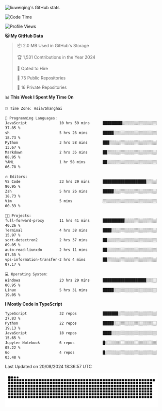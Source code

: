 ![liuweiqing's GitHub stats](https://github-readme-stats.vercel.app/api?username=14790897&show_icons=true&locale=cn&include_all_commits=true&count_private=true)

<!--START_SECTION:waka-->
![Code Time](http://img.shields.io/badge/Code%20Time-1%2C268%20hrs%2052%20mins-blue)

![Profile Views](http://img.shields.io/badge/Profile%20Views-4-blue)

**🐱 My GitHub Data** 

> 📦 2.0 MB Used in GitHub's Storage 
 > 
> 🏆 1,531 Contributions in the Year 2024
 > 
> 💼 Opted to Hire
 > 
> 📜 75 Public Repositories 
 > 
> 🔑 16 Private Repositories 
 > 
📊 **This Week I Spent My Time On** 

```text
🕑︎ Time Zone: Asia/Shanghai

💬 Programming Languages: 
JavaScript               10 hrs 59 mins      █████████░░░░░░░░░░░░░░░░   37.85 % 
sh                       5 hrs 26 mins       █████░░░░░░░░░░░░░░░░░░░░   18.73 % 
Python                   3 hrs 58 mins       ███░░░░░░░░░░░░░░░░░░░░░░   13.67 % 
Markdown                 2 hrs 35 mins       ██░░░░░░░░░░░░░░░░░░░░░░░   08.95 % 
YAML                     1 hr 58 mins        ██░░░░░░░░░░░░░░░░░░░░░░░   06.78 % 

🔥 Editors: 
VS Code                  23 hrs 29 mins      ████████████████████░░░░░   80.95 % 
Zsh                      5 hrs 26 mins       █████░░░░░░░░░░░░░░░░░░░░   18.73 % 
Vim                      5 mins              ░░░░░░░░░░░░░░░░░░░░░░░░░   00.33 % 

🐱‍💻 Projects: 
full-forward-proxy       11 hrs 41 mins      ██████████░░░░░░░░░░░░░░░   40.26 % 
Terminal                 4 hrs 38 mins       ████░░░░░░░░░░░░░░░░░░░░░   15.97 % 
sort-detectron2          2 hrs 37 mins       ██░░░░░░░░░░░░░░░░░░░░░░░   09.05 % 
auto-read-liunxdo        2 hrs 11 mins       ██░░░░░░░░░░░░░░░░░░░░░░░   07.55 % 
vps-information-transfer-2 hrs 4 mins        ██░░░░░░░░░░░░░░░░░░░░░░░   07.17 % 

💻 Operating System: 
Windows                  23 hrs 29 mins      ████████████████████░░░░░   80.95 % 
Linux                    5 hrs 31 mins       █████░░░░░░░░░░░░░░░░░░░░   19.05 % 
```

**I Mostly Code in TypeScript** 

```text
TypeScript               32 repos            ███████░░░░░░░░░░░░░░░░░░   27.83 % 
Python                   22 repos            █████░░░░░░░░░░░░░░░░░░░░   19.13 % 
JavaScript               18 repos            ████░░░░░░░░░░░░░░░░░░░░░   15.65 % 
Jupyter Notebook         6 repos             █░░░░░░░░░░░░░░░░░░░░░░░░   05.22 % 
Go                       4 repos             █░░░░░░░░░░░░░░░░░░░░░░░░   03.48 % 
```




 Last Updated on 20/08/2024 18:36:57 UTC
<!--END_SECTION:waka-->

<picture>
  <source media="(prefers-color-scheme: dark)" srcset="https://raw.githubusercontent.com/14790897/14790897/output/github-contribution-grid-snake-dark.svg" />
  <source media="(prefers-color-scheme: light)" srcset="https://raw.githubusercontent.com/14790897/14790897/output/github-contribution-grid-snake.svg" />
  <img alt="github-snake" src="https://raw.githubusercontent.com/14790897/14790897/output/github-contribution-grid-snake.svg" />
</picture>
